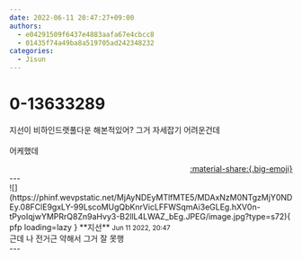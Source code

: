 ```yaml
---
date: 2022-06-11 20:47:27+09:00
authors:
  - e04291509f6437e4883aafa67e4cbcc8
  - 01435f74a49ba8a519705ad242348232
categories:
  - Jisun
---
```


# 0-13633289

<div class="post-container" markdown="1">
<div class="content-container md-sidebar__scrollwrap" markdown="1">

지선이 비하인드랫풀다운 해본적있어? 그거 자세잡기 어려운건데<br><br>어케했데 

</div>
</div>

<div style="text-align: right;" markdown="1">
<a href="https://weverse.io/fromis9/fanpost/0-13633289" style="text-align: right;">:material-share:{.big-emoji}</a>
</div>
---

<div class="comments-container md-sidebar__scrollwrap" markdown="1">
<div class="comment" markdown="1">
<div class='id-container' markdown="1">
![](https://phinf.wevpstatic.net/MjAyNDEyMTlfMTE5/MDAxNzM0NTgzMjY0NDEy.08FClE9gxLY-99LscoMUgQbKnrVicLFFWSqmAi3eGLEg.hXV0n-tPyoIqjwYMPRrQ8Zn9aHvy3-B2llL4LWAZ_bEg.JPEG/image.jpg?type=s72){ pfp loading=lazy }
**<span class="artist">지선</span>** <small>Jun 11 2022, 20:47</small><br>
</div>
<div class='comment-body' markdown="1">
근데 나 전거근 약해서 그거 잘 못행
</div>
</div>
</div>
---
